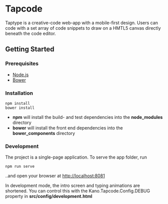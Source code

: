 # Tapcode

Taptype is a creative-code web-app with a mobile-first design. Users can code with a set array of code snippets to draw on a HMTL5 canvas directly beneath the code editor.
## Getting Started

### Prerequisites

- [Node.js](https://nodejs.org)
- [Bower](https://bower.io)

### Installation


```shell
npm install
bower install
```

- <strong>npm</strong> will install the build- and test dependencies into the <strong>node_modules</strong> directory
- <strong>bower</strong> will install the front end dependencies into the <strong>bower_components</strong> directory

### Development

The project is a single-page application. To serve the app folder, run

```shell
npm run serve
```

..and open your browser at [http://localhost:8081](http://localhost:8081)

In development mode, the intro screen and typing animations are shortened. You can control this with the Kano.Tapcode.Config.DEBUG property in <strong>src/config/development.html</strong>